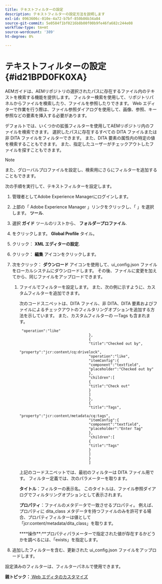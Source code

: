 ```yaml
---
title: テキストフィルターの設定
description: テキストフィルターの設定方法を説明します
exl-id: 0963606c-010e-4a72-b7bf-850b86b34a84
source-git-commit: 5e0584f1bf0216b8b00f00b9fe46fa682c244e08
workflow-type: tm+mt
source-wordcount: '389'
ht-degree: 0%

---
```


# テキストフィルターの設定 {#id21BPD0FK0XA}

AEMガイドは、AEMリポジトリの選択されたパスに存在するファイル内のテキストを検索する機能を提供します。 フィルター検索を使用して、リポジトリパネルからファイルを検索したり、ファイルを参照したりできます。 Web エディターで作業を行う際は、ファイル参照ダイアログを使用して、画像、参照、キー参照などの要素を挿入する必要があります。

デフォルトでは、いくつかの拡張フィルターを使用してAEMリポジトリ内のファイルを検索できます。 選択したパスに存在するすべての DITA ファイルまたは非 DITA ファイルをフィルターできます。 また、DITA 要素の属性内の特定の値を検索することもできます。 また、指定したユーザーがチェックアウトしたファイルを探すこともできます。

>[!NOTE]
>
> また、グローバルプロファイルを設定し、検索用にさらにフィルターを追加することもできます。

次の手順を実行して、テキストフィルターを設定します。

1. 管理者としてAdobe Experience Managerにログインします。
1. 上部の「 Adobe Experience Manager 」リンクをクリックし、「 」を選択します。 **ツール**.
1. 選択 **ガイド** ツールのリストから、 **フォルダープロファイル**.
1. をクリックします。 **Global Profile** タイル。
1. クリック： **XML エディターの設定**.
1. クリック： **編集** アイコンをクリックします。
1. 次をクリック： **ダウンロード** アイコンを使用して、ui\_config.json ファイルをローカルシステムにダウンロードします。 その後、ファイルに変更を加えてから、同じファイルをアップロードできます。
   1. ファイルでフィルターを設定します。 また、次の例に示すように、カスタムフィルターを追加できます。

      次のコードスニペットは、DITA ファイル、非 DITA、DITA 要素およびファイルによるチェックアウトのフィルタリングオプションを追加する方法を示しています。 また、カスタムフィルターの —Tags も含まれます。

      ```
       "operation":"like"
                                      },
                                      {
                                      "title":"Checked out by",
                                      "property":"jcr:content/cq:drivelock",
                                      "operation":"like",
                                      "itemConfig":{
                                      "component":"textfield",
                                      "placeholder":"Checked out by"
                                      },
                                      "children":[
                                      {
                                      "title":"Check out"
                                      }
                                      ]
                                      },
                                      {
                                      "title":"Tags",
                                      "property":"jcr:content/metadata/cq:tags",
                                      "itemConfig":{
                                      "component":"textfield",
                                      "placeholder":"Enter Tag"
                                      },
                                      "children":[
                                      {
                                      "title":"Tags"
                                      }
                                      ]
                                      }
                                      ]
      ```

      上記のコードスニペットでは、最初のフィルターは DITA ファイル用です。 フィルター定義では、次のパラメーターを取ります。

      ****タイトル****：フィルターの表示名。 このタイトルは、ファイル参照ダイアログでフィルタリングオプションとして表示されます。

      ****プロパティ****：ファイルのメタデータで一致させるプロパティ。 例えば、プロパティに dita\_class メタデータを持つファイルのみを許可する場合、プロパティフィルターは値として「jcr:content/metadata/dita\_class」を取ります。

      ****操作&#x200B;**:**プロパティパラメーターで指定された値が存在するかどうかを調べるには、「exists」を指定します。

1. 追加したフィルターを含む、更新された ui\_config.json ファイルをアップロードします。

設定済みのフィルターは、フィルターパネルで使用できます。

**親トピック：**[ Web エディタのカスタマイズ](conf-web-editor.md)

